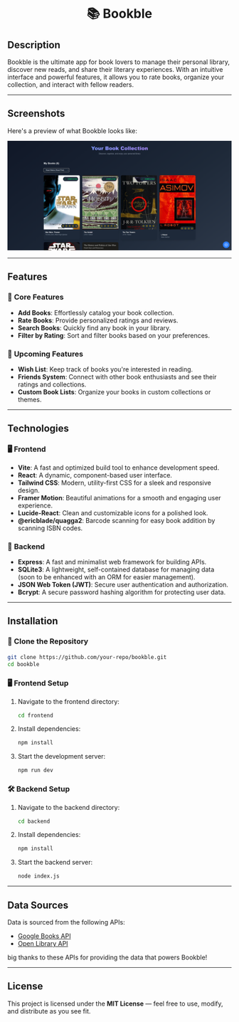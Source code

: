 <h1 align="center">📚 Bookble</h1>


## **Description**
Bookble is the ultimate app for book lovers to manage their personal library, discover new reads, and share their literary experiences. With an intuitive interface and powerful features, it allows you to rate books, organize your collection, and interact with fellow readers.

---

## **Screenshots**

Here's a preview of what Bookble looks like:

![Bookble Screenshot](images/screen1.png)

---

## **Features**
### 🌟 **Core Features**
- **Add Books**: Effortlessly catalog your book collection.
- **Rate Books**: Provide personalized ratings and reviews.
- **Search Books**: Quickly find any book in your library.
- **Filter by Rating**: Sort and filter books based on your preferences.

### 🚀 **Upcoming Features**
- **Wish List**: Keep track of books you're interested in reading.
- **Friends System**: Connect with other book enthusiasts and see their ratings and collections.
- **Custom Book Lists**: Organize your books in custom collections or themes.

---

## **Technologies**

### 🖥️ **Frontend**
- **Vite**: A fast and optimized build tool to enhance development speed.
- **React**: A dynamic, component-based user interface.
- **Tailwind CSS**: Modern, utility-first CSS for a sleek and responsive design.
- **Framer Motion**: Beautiful animations for a smooth and engaging user experience.
- **Lucide-React**: Clean and customizable icons for a polished look.
- **@ericblade/quagga2**: Barcode scanning for easy book addition by scanning ISBN codes.

### 🔧 **Backend**
- **Express**: A fast and minimalist web framework for building APIs.
- **SQLite3**: A lightweight, self-contained database for managing data (soon to be enhanced with an ORM for easier management).
- **JSON Web Token (JWT)**: Secure user authentication and authorization.
- **Bcrypt**: A secure password hashing algorithm for protecting user data.

---

## **Installation**

### 🔽 Clone the Repository
```bash
git clone https://github.com/your-repo/bookble.git
cd bookble
```

### 🖥️ **Frontend Setup**
1. Navigate to the frontend directory:
   ```bash
   cd frontend
   ```
2. Install dependencies:
   ```bash
   npm install
   ```
3. Start the development server:
   ```bash
   npm run dev
   ```

### 🛠️ **Backend Setup**
1. Navigate to the backend directory:
   ```bash
   cd backend
   ```
2. Install dependencies:
   ```bash
   npm install
   ```
3. Start the backend server:
   ```bash
   node index.js
   ```

---

## **Data Sources**
Data is sourced from the following APIs:
- [Google Books API](https://developers.google.com/books)
- [Open Library API](https://openlibrary.org/developers/api)

big thanks to these APIs for providing the data that powers Bookble!

---

## **License**
This project is licensed under the **MIT License** — feel free to use, modify, and distribute as you see fit.
